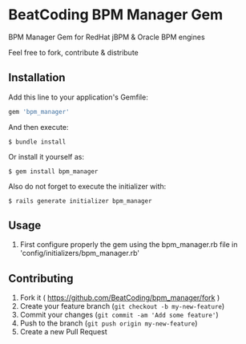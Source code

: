 # BeatCoding BPM Manager Gem
BPM Manager Gem for RedHat jBPM &amp; Oracle BPM engines

Feel free to fork, contribute &amp; distribute

## Installation

Add this line to your application's Gemfile:

```ruby
gem 'bpm_manager'
```

And then execute:

    $ bundle install

Or install it yourself as:

    $ gem install bpm_manager

Also do not forget to execute the initializer with:

    $ rails generate initializer bpm_manager

## Usage

1. First configure properly the gem using the bpm_manager.rb file in 'config/initializers/bpm_manager.rb'

## Contributing

1. Fork it ( https://github.com/BeatCoding/bpm_manager/fork )
2. Create your feature branch (`git checkout -b my-new-feature`)
3. Commit your changes (`git commit -am 'Add some feature'`)
4. Push to the branch (`git push origin my-new-feature`)
5. Create a new Pull Request

